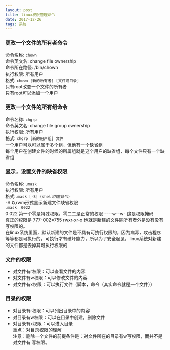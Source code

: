 ```yaml
---
layout: post
title: linux权限管理命令
date: 2017-12-26
tags: 系统
---
```




### 更改一个文件的所有者命令
命令名称:      `chown`    
命令英文名:    change file ownership    
命令所在路径:  /bin/chown    
执行权限:      所有用户    
格式: `chown [新的所有者] [文件或目录] `   
只有root改变一个文件的所有者    
只有root可以添加一个用户    

### 更改一个文件的所有组命令
命令名称:      `chgrp`    
命令英文名:    change file group ownership    
执行权限:      所有用户    
格式: `chgrp [新的用户组] 文件`    
一个用户可以可以属于多个组，但他有一个缺省组    
每个用户在创建文件的时候的所属组就是这个用户的缺省组，每个文件只有一个缺省组


### 显示，设置文件的缺省权限
命令名称:       `umask`   
执行权限: 所有用户   
格式:`umask [-S]（shell内置命令）`    
-S 以rwm形式显示新建文件缺省权限    
`umask  0022`  
0  022  第一个零是特殊权限，零二二是正常的权限 ----w--w- 这是权限掩码    
真正的权限是  777-002=755 rwxr-xr-x 也就是新建的文件除所有者外是没有没有写权限的。    
在linux系统里面，默认新建的文件是不具有可执行权限的，因为病毒，攻击程序等等都是可执行的，可执行才有破坏能力，所以为了安全起见，linux系统对新建的文件都是去掉其可执行权限的    

### 文件的权限    
* 对文件有r权限：可以查看文件的内容   
* 对文件有w权限：可以修改文件的内容    
* 对文件有x权限：可以执行文件（脚本，命令（其实命令就是一个文件））     

### 目录的权限    
* 对目录有r权限：可以列出目录中的内容    
* 对目录有w权限：可以在目录中创建，删除文件    
* 对目录有x权限：可以进入目录    
重点：对目录权限的理解   
注意：删除一个文件的前提条件是：对文件所在的目录有w写权限，而并不是对文件有
写权限。